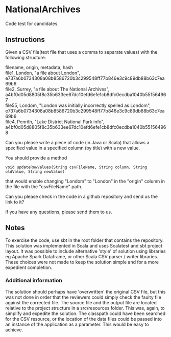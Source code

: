 # NationalArchives
Code test for candidates.

## Instructions
Given a CSV file(text file that uses a comma to separate values) with the following structure:

filename, origin, metadata, hash  
file1, London, "a file about London", e737a6b0734308a08b8586720b3c299548ff77b846e3c9c89db88b63c7ea69b6  
file2, Surrey, "a file about The National Archives", a4bf0d05d8805f8c35b633ee67dc10efd6efe1cb8dfc0ecdba1040b551564967  
file55, Londom, "London was initially incorrectly spelled as Londom", e737a6b0734308a08b8586720b3c299548ff77b846e3c9c89db88b63c7ea69b6  
file4, Penrith, "Lake District National Park info", a4bf0d05d8805f8c35b633ee67dc10efd6efe1cb8dfc0ecdba1040b551564968

Can you please write a piece of code (in Java or Scala) that allows a specified value in a specified column (by title) with a new value.

You should provide a method

```void updateRowValues(String csvFileName, String column, String oldValue, String newValue)```

that would enable changing "Londom" to "London" in the "origin" column in the file with the "csvFileName" path.

Can you please check in the code in a github repository and send us the link to it?

If you have any questions, please send them to us.

## Notes
To exercise the code, use sbt in the root folder that contains the repository.
This solution was implemented in Scala and uses Scalatest and sbt project layout.
It was possible to include alternative 'style' of solution using libraries
eg Apache Spark Dataframe, or other Scala CSV parser / writer libraries. These
choices were not made to keep the solution simple and for a more expedient completion.

### Additional information
The solution should perhaps have 'overwritten' the original CSV file, but this was not 
done in order that the reviewers could simply check the faulty file against the corrected
file. 
The source file and the output file are located relative to the project structure in a 
src/resources folder. This was, again, to simplify and expedite the solution. The classpath
could have been searched for the CSV resource, or the location of the data files could be 
passed into an instance of the application as a parameter. This would be easy to achieve. 